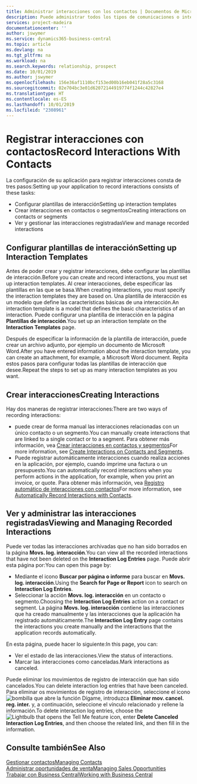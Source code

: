 ```yaml
---
title: Administrar interacciones con los contactos | Documentos de Microsoft
description: Puede administrar todos los tipos de comunicaciones o interacciones entre su empresa y sus contactos; por ejemplo, cartas, llamadas de teléfono, reuniones, etc.
services: project-madeira
documentationcenter: ''
author: jswymer
ms.service: dynamics365-business-central
ms.topic: article
ms.devlang: na
ms.tgt_pltfrm: na
ms.workload: na
ms.search.keywords: relationship, prospect
ms.date: 10/01/2019
ms.author: jswymer
ms.openlocfilehash: 156e36af1110bcf153ed00b16eb041f28a5c3168
ms.sourcegitcommit: 02e704bc3e01d62072144919774f1244c42827e4
ms.translationtype: HT
ms.contentlocale: es-ES
ms.lasthandoff: 10/01/2019
ms.locfileid: "2308961"
---
```

# <a name="record-interactions-with-contacts"></a><span data-ttu-id="1959d-103">Registrar interacciones con contactos</span><span class="sxs-lookup"><span data-stu-id="1959d-103">Record Interactions With Contacts</span></span>
<span data-ttu-id="1959d-104">La configuración de su aplicación para registrar interacciones consta de tres pasos:</span><span class="sxs-lookup"><span data-stu-id="1959d-104">Setting up your application to record interactions consists of these tasks:</span></span>

* <span data-ttu-id="1959d-105">Configurar plantillas de interacción</span><span class="sxs-lookup"><span data-stu-id="1959d-105">Setting up interaction templates</span></span>  
* <span data-ttu-id="1959d-106">Crear interacciones en contactos o segmentos</span><span class="sxs-lookup"><span data-stu-id="1959d-106">Creating interactions on contacts or segments</span></span>  
* <span data-ttu-id="1959d-107">Ver y gestionar las interacciones registradas</span><span class="sxs-lookup"><span data-stu-id="1959d-107">View and manage recorded interactions</span></span>  

##  <a name="setting-up-interaction-templates"></a><span data-ttu-id="1959d-108">Configurar plantillas de interacción</span><span class="sxs-lookup"><span data-stu-id="1959d-108">Setting up Interaction Templates</span></span>
<span data-ttu-id="1959d-109">Antes de poder crear y registrar interacciones, debe configurar las plantillas de interacción.</span><span class="sxs-lookup"><span data-stu-id="1959d-109">Before you can create and record interactions, you must set up interaction templates.</span></span> <span data-ttu-id="1959d-110">Al crear interacciones, debe especificar las plantillas en las que se basa.</span><span class="sxs-lookup"><span data-stu-id="1959d-110">When creating interactions, you must specify the interaction templates they are based on.</span></span> <span data-ttu-id="1959d-111">Una plantilla de interacción es un modelo que define las características básicas de una interacción.</span><span class="sxs-lookup"><span data-stu-id="1959d-111">An interaction template is a model that defines the basic characteristics of an interaction.</span></span>
<span data-ttu-id="1959d-112">Puede configurar una plantilla de interacción en la página **Plantillas de interacción**.</span><span class="sxs-lookup"><span data-stu-id="1959d-112">You set up an interaction template on the **Interaction Templates** page.</span></span>

<span data-ttu-id="1959d-113">Después de especificar la información de la plantilla de interacción, puede crear un archivo adjunto, por ejemplo un documento de Microsoft Word.</span><span class="sxs-lookup"><span data-stu-id="1959d-113">After you have entered information about the interaction template, you can create an attachment, for example, a Microsoft Word document.</span></span> <span data-ttu-id="1959d-114">Repita estos pasos para configurar todas las plantillas de interacción que desee.</span><span class="sxs-lookup"><span data-stu-id="1959d-114">Repeat the steps to set up as many interaction templates as you want.</span></span>  

## <a name="creating-interactions"></a><span data-ttu-id="1959d-115">Crear interacciones</span><span class="sxs-lookup"><span data-stu-id="1959d-115">Creating Interactions</span></span>
<span data-ttu-id="1959d-116">Hay dos maneras de registrar interacciones:</span><span class="sxs-lookup"><span data-stu-id="1959d-116">There are two ways of recording interactions:</span></span>

* <span data-ttu-id="1959d-117">puede crear de forma manual las interacciones relacionadas con un único contacto o un segmento.</span><span class="sxs-lookup"><span data-stu-id="1959d-117">You can manually create interactions that are linked to a single contact or to a segment.</span></span> <span data-ttu-id="1959d-118">Para obtener más información, vea [Crear interacciones en contactos y segmentos](marketing-how-create-interactions.md)</span><span class="sxs-lookup"><span data-stu-id="1959d-118">For more information, see [Create Interactions on Contacts and Segments](marketing-how-create-interactions.md).</span></span>  
* <span data-ttu-id="1959d-119">Puede registrar automáticamente interacciones cuando realiza acciones en la aplicación, por ejemplo, cuando imprime una factura o un presupuesto.</span><span class="sxs-lookup"><span data-stu-id="1959d-119">You can automatically record interactions when you perform actions in the application, for example, when you print an invoice, or quote.</span></span> <span data-ttu-id="1959d-120">Para obtener más información, vea [Registro automático de interacciones con contactos](marketing-auto-record-interactions.md)</span><span class="sxs-lookup"><span data-stu-id="1959d-120">For more information, see [Automatically Record Interactions with Contacts](marketing-auto-record-interactions.md).</span></span>

## <a name="viewing-and-managing-recorded-interactions"></a><span data-ttu-id="1959d-121">Ver y administrar las interacciones registradas</span><span class="sxs-lookup"><span data-stu-id="1959d-121">Viewing and Managing Recorded Interactions</span></span>
<span data-ttu-id="1959d-122">Puede ver todas las interacciones archivadas que no han sido borrados en la página **Movs. log. interacción**.</span><span class="sxs-lookup"><span data-stu-id="1959d-122">You can view all the recorded interactions that have not been deleted on the **Interaction Log Entries** page.</span></span> <span data-ttu-id="1959d-123">Puede abrir esta página por:</span><span class="sxs-lookup"><span data-stu-id="1959d-123">You can open this page by:</span></span>

* <span data-ttu-id="1959d-124">Mediante el icono **Buscar por página o informe** para buscar en **Movs. log. interacción**.</span><span class="sxs-lookup"><span data-stu-id="1959d-124">Using the **Search for Page or Report** icon to search on **Interaction Log Entries**.</span></span>
* <span data-ttu-id="1959d-125">Seleccionar la acción **Movs. log. interacción** en un contacto o segmento.</span><span class="sxs-lookup"><span data-stu-id="1959d-125">Choosing the **Interaction Log Entries** action on a contact or segment.</span></span>
  <span data-ttu-id="1959d-126">La página **Movs. log. interacción** contiene las interacciones que ha creado manualmente y las interacciones que la aplicación ha registrado automáticamente.</span><span class="sxs-lookup"><span data-stu-id="1959d-126">The **Interaction Log Entry** page contains the interactions you create manually and the interactions that the application records automatically.</span></span>

<span data-ttu-id="1959d-127">En esta página, puede hacer lo siguiente:</span><span class="sxs-lookup"><span data-stu-id="1959d-127">In this page, you can:</span></span>

* <span data-ttu-id="1959d-128">Ver el estado de las interacciones.</span><span class="sxs-lookup"><span data-stu-id="1959d-128">View the status of interactions.</span></span>
* <span data-ttu-id="1959d-129">Marcar las interacciones como canceladas.</span><span class="sxs-lookup"><span data-stu-id="1959d-129">Mark interactions as canceled.</span></span>

<span data-ttu-id="1959d-130">Puede eliminar los movimientos de registro de interacción que han sido cancelados.</span><span class="sxs-lookup"><span data-stu-id="1959d-130">You can delete interaction log entries that have been canceled.</span></span> <span data-ttu-id="1959d-131">Para eliminar os movimientos de registro de interacción, seleccione el icono ![bombilla que abre la función Dígame](media/ui-search/search_small.png "Dígame que desea hacer"), introduzca **Eliminar mov. cancel. reg. inter.** y, a continuación, seleccione el vínculo relacionado y rellene la información.</span><span class="sxs-lookup"><span data-stu-id="1959d-131">To delete interaction log entries, choose the ![Lightbulb that opens the Tell Me feature](media/ui-search/search_small.png "Tell me what you want to do") icon, enter **Delete Canceled Interaction Log Entries**, and then choose the related link, and then fill in the information.</span></span>

## <a name="see-also"></a><span data-ttu-id="1959d-132">Consulte también</span><span class="sxs-lookup"><span data-stu-id="1959d-132">See Also</span></span>
[<span data-ttu-id="1959d-133">Gestionar contactos</span><span class="sxs-lookup"><span data-stu-id="1959d-133">Managing Contacts</span></span>](marketing-contacts.md)  
[<span data-ttu-id="1959d-134">Administrar oportunidades de venta</span><span class="sxs-lookup"><span data-stu-id="1959d-134">Managing Sales Opportunities</span></span>](marketing-manage-sales-opportunities.md)  
[<span data-ttu-id="1959d-135">Trabajar con Business Central</span><span class="sxs-lookup"><span data-stu-id="1959d-135">Working with Business Central</span></span>](ui-work-product.md)  
